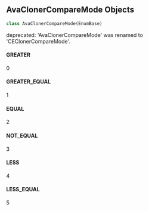## AvaClonerCompareMode Objects

```python
class AvaClonerCompareMode(EnumBase)
```

deprecated: 'AvaClonerCompareMode' was renamed to 'CEClonerCompareMode'.

<a id="unreal.AvaClonerCompareMode.GREATER"></a>

#### GREATER

0

<a id="unreal.AvaClonerCompareMode.GREATER_EQUAL"></a>

#### GREATER_EQUAL

1

<a id="unreal.AvaClonerCompareMode.EQUAL"></a>

#### EQUAL

2

<a id="unreal.AvaClonerCompareMode.NOT_EQUAL"></a>

#### NOT_EQUAL

3

<a id="unreal.AvaClonerCompareMode.LESS"></a>

#### LESS

4

<a id="unreal.AvaClonerCompareMode.LESS_EQUAL"></a>

#### LESS_EQUAL

5

<a id="unreal.MovieGraphValueType"></a>